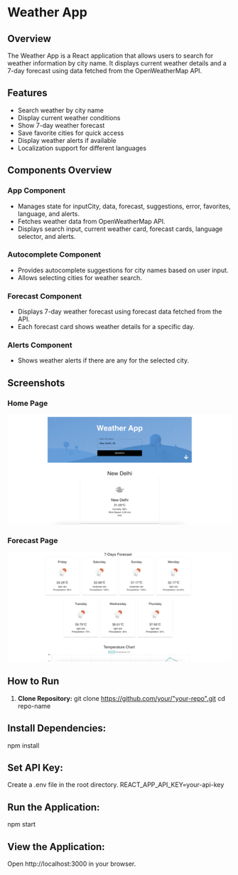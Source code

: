 # Weather App

## Overview

The Weather App is a React application that allows users to search for weather information by city name. It displays current weather details and a 7-day forecast using data fetched from the OpenWeatherMap API.

## Features

- Search weather by city name
- Display current weather conditions
- Show 7-day weather forecast
- Save favorite cities for quick access
- Display weather alerts if available
- Localization support for different languages

## Components Overview

### App Component

- Manages state for inputCity, data, forecast, suggestions, error, favorites, language, and alerts.
- Fetches weather data from OpenWeatherMap API.
- Displays search input, current weather card, forecast cards, language selector, and alerts.

### Autocomplete Component

- Provides autocomplete suggestions for city names based on user input.
- Allows selecting cities for weather search.

### Forecast Component

- Displays 7-day weather forecast using forecast data fetched from the API.
- Each forecast card shows weather details for a specific day.

### Alerts Component

- Shows weather alerts if there are any for the selected city.

## Screenshots

### Home Page

![Home Page](screenshots/home.png)

### Forecast Page

![Forecast Page](screenshots/forecast.png)


## How to Run

1. **Clone Repository:**
   git clone https://github.com/your/"your-repo".git
   cd repo-name

## Install Dependencies:
npm install

## Set API Key:
Create a .env file in the root directory.
REACT_APP_API_KEY=your-api-key

## Run the Application:
npm start

## View the Application:
Open http://localhost:3000 in your browser.